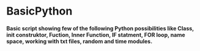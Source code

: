 # BasicPython
#### Basic script showing few of the following Python possibilities like Class, __init__ construktor, Fuction, Inner Function, IF statment, FOR loop, __name__ space, working with txt files, random and time modules.
